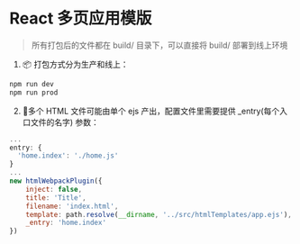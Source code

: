 # React 多页应用模版

> 所有打包后的文件都在 build/ 目录下，可以直接将 build/ 部署到线上环境

1. 📦 打包方式分为生产和线上：
```bash
npm run dev
npm run prod
```

2. 📃多个 HTML 文件可能由单个 ejs 产出，配置文件里需要提供 _entry(每个入口文件的名字) 参数：
```javascript
...
entry: {
  'home.index': './home.js'
}
...
new htmlWebpackPlugin({
    inject: false,
    title: 'Title',
    filename: 'index.html',
    template: path.resolve(__dirname, '../src/htmlTemplates/app.ejs'),
    _entry: 'home.index'
})
```
